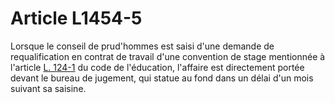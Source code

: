 # Article L1454-5

Lorsque le conseil de prud'hommes est saisi d'une demande de requalification en contrat de travail d'une convention de stage mentionnée à l'article [L. 124-1][1] du code de l'éducation, l'affaire est directement portée devant le bureau de jugement, qui statue au fond dans un délai d'un mois suivant sa saisine.

 [1]: /affichCodeArticle.do?cidTexte=LEGITEXT000006071191&idArticle=LEGIARTI000029233449&dateTexte=&categorieLien=cid